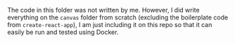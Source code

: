 The code in this folder was not written by me.
However, I did write everything on the `canvas` folder from scratch (excluding the boilerplate code from `create-react-app`),
I am just including it on this repo so that it can easily be run and tested using Docker.
